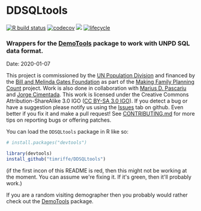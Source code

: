 # DDSQLtools

[![R build status](https://github.com/timriffe/DDSQLtools/workflows/R-CMD-check/badge.svg)](https://github.com/timriffe/DDSQLtools/actions)
[![codecov](https://codecov.io/gh/timriffe/DDSQLtools/branch/master/graph/badge.svg)](https://codecov.io/gh/timriffe/DDSQLtools) 
[![](https://img.shields.io/badge/devel%20version-01.02.000-yellow.svg)](https://github.com/timriffe/DDSQLtools)
[![lifecycle](https://img.shields.io/badge/lifecycle-experimental-orange.svg)](https://www.tidyverse.org/lifecycle/#experimental)

### Wrappers for the [DemoTools](https://github.com/timriffe/DemoTools) package to work with UNPD SQL data format.

Date: 2020-01-07

This project is commissioned by the [UN Population Division](http://www.un.org/en/development/desa/population/) and financed by the [Bill and Melinda Gates Foundation](https://www.gatesfoundation.org/) as part of the [Making Family Planning Count](http://www.un.org/en/development/desa/population/projects/making-family-planning-count/index.shtml) project. Work is also done in collaboration with [Marius D. Pascariu](https://www.linkedin.com/in/mpascariu/) and [Jorge Cimentada](https://cimentadaj.github.io/). This work is licensed under the Creative Commons Attribution-ShareAlike 3.0 IGO ([CC BY-SA 3.0 IGO](https://creativecommons.org/licenses/by-sa/3.0/igo/)). If you detect a bug or have a suggestion please notify us using the [Issues](https://github.com/timriffe/DDSQLtools/issues) tab on github. Even better if you fix it and make a pull request! See [CONTRIBUTING.md](https://github.com/timriffe/DDSQLtools/blob/master/CONTRIBUTING.md) for more tips on reporting bugs or offering patches.

You can load the ```DDSQLtools``` package in R like so:
```r
# install.packages("devtools")

library(devtools)
install_github("timriffe/DDSQLtools")
```

(if the first incon of this README is red, then this might not be working at the moment. You can assume we're fixing it. If it's green, then it'll probably work.)

If you are a random visiting demographer then you probably would rather check out the [DemoTools](https://github.com/timriffe/DemoTools) package.


